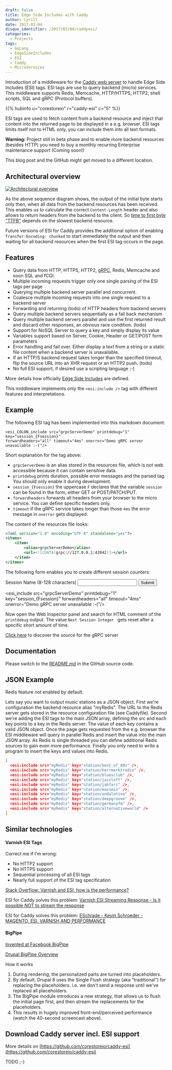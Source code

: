 ```yaml
---
draft: false
title: Edge Side Includes with Caddy
author: Cyrill
date: 2017-03-04
disqus_identifier: /2017/03/04/caddyesi/
categories:
  - Projects
tags:
  - GoLang
  - EdgeSideIncludes
  - ESI
  - Caddy
  - MicroServices
---
```


Introduction of a middleware for the <a href="https://caddyserver.com/" target="_blank">Caddy web server</a> 
to handle Edge Side Includes (ESI) tags. ESI tags are use to query backend
(micro) services. This middleware supports Redis, Memcache,
HTTP/HTTPS, HTTP2, shell scripts, SQL and gRPC (Protocol buffers).

<!--more-->

{{% hubinfo u="corestoreio" r="caddy-esi" c="5" %}}

ESI tags are used to fetch content from a backend resource and inject that
content into the returned page to be displayed in a e.g. browser. ESI tags
limits itself not to HTML only, you can include them into all text formats.

**Warning:** Project still in beta phase and to enable more backend resources
(besides HTTP) you need to buy a monthly recurring Enterprise maintenance
support (Coming soon!)

This blog post and the GitHub might get moved to a different location.

## Architectural overview

[![Architectural overview](/posts/esi/caddy-esi-archi.png)](/posts/esi/caddy-esi-archi.png)

As the above sequence diagram shows, the output of the initial byte starts only
then, when all data from the backend resources has been received. This enables
us to calculate the correct `Content-Length` header and also allows to return
headers from the backend to the client. So <a href="https://en.wikipedia.org/wiki/Time_To_First_Byte" target="_blank">time to first byte &quot;TTFB&quot;</a>
depends on the slowest backend resource.

Future versions of ESI for Caddy provides the additional option of enabling
`Transfer-Encoding: chunked` to start immediately the output and then waiting
for all backend resources when the first ESI tag occurs in the page.

## Features

- Query data from HTTP, HTTPS, HTTP2, <a href="http://www.grpc.io" target="_blank">gRPC</a>, Redis, Memcache and soon SQL and fCGI.
- Multiple incoming requests trigger only one single parsing of the ESI tags per page
- Querying multiple backend server parallel and concurrent.
- Coalesce multiple incoming requests into one single request to a backend server
- Forwarding and returning (todo) of HTTP headers from backend servers
- Query multiple backend servers sequentially as a fall back mechanism
- Query multiple backend servers parallel and use the first returned result and
discard other responses, an obvious race condition. (todo)
- Support for NoSQL Server to query a key and simply display its value
- Variables support based on Server, Cookie, Header or GET/POST form parameters
- Error handling and fail over. Either display a text from a string or a static
file content when a backend server is unavailable.
- If an HTTP/S backend request takes longer than the specified timeout, flip the
source URL into an XHR request or an HTTP2 push. (todo)
- No full ESI support, if desired use a scripting language ;-)

More details how officially [Edge Side Includes](https://en.wikipedia.org/wiki/Edge_Side_Includes) are defined.

This middleware implements only the `<esi:include />` tag with different
features and interpretations.

## Example

The following ESI tag has been implemented into this markdown document:

    <esi_COLON_include src="grpcServerDemo" printdebug="1" key="session_{Fsession}" 
    forwardheaders="all" timeout="4ms" onerror="Demo gRPC server unavailable :-("/>

Short explanation for the tag above:

- `grpcServerDemo` is an alias stored in the resources file, which is not web accessible because it can contain sensitive data.
- `printdebug` prints duration, possible error messages and the parsed tag. You should only enable it during development.
- `session_{Fsession}` the uppercase `F` declares that the variable `session` can be found in the form, either GET or POST/PATCH/PUT.
- `forwardheaders` forwards all headers from your browser to the micro service. You can define specific headers only.
- `timeout` if the gRPC service takes longer than those `4ms` the error message in `onerror` gets displayed.

The content of the resources file looks:

```xml
<?xml version="1.0" encoding="UTF-8" standalone="yes"?>
<items>
    <item>
        <alias>grpcServerDemo</alias>
        <url><![CDATA[grpc://127.0.0.1:42042]]></url>
    </item>
</items>
```

The following form enables you to create different session counters:

<form method="GET" action="/projects/2017-03-04-edge-side-includes-with-caddy/">
<label for="session">Session Name (8-128 characters)</label>
<input id="session" name="session" value="" maxlength="128" minlength="8">
<button type="submit">Submit</button>
</form>

<esi_include src="grpcServerDemo" printdebug="1" key="session_{Fsession}" forwardheaders="all" 
timeout="4ms" onerror="Demo gRPC server unavailable :-("/>

Now open the Web Inspector panel and search for HTML comment of the `printdebug`
output. The value `Next Session Integer	` gets reset after a specific short
amount of time.

<a href="https://github.com/corestoreio/caddy-esi/blob/master/esitag/backend/grpc_server_main_demo.go" target="_blank">Click here</a> to discover the source for the gRPC server

## Documentation

Please switch to the [README.md](https://github.com/corestoreio/caddy-esi/blob/master/README.md#plugin-configuration-optional) in the GitHub source code.

## JSON Example

Redis feature not enabled by default.

Lets say you want to output music stations as a JSON object. First we're
configuration the backend resource alias "myRedis". The URL to the Redis server
gets stored in the resource configuration file (see Caddyfile). Second we're
adding the ESI tags to the main JSON array, defining the src and each key points
to a key in the Redis server. The value of each key contains a valid JSON
object. Once the page gets requested from the e.g. browser the ESI
middleware will query in parallel Redis and insert the value into the main JSON
array. As Redis is single threaded you can define additional Redis sources to
gain even more performance. Finally you only need to write a program to insert
the keys and values into Redis.

```json
[
  <esi:include src="myRedis" key="station/best_of_80s" />,
  <esi:include src="myRedis" key="station/herrmerktradio" />,
  <esi:include src="myRedis" key="station/bluesclub" />,
  <esi:include src="myRedis" key="station/jazzloft" />,
  <esi:include src="myRedis" key="station/jahfari" />,
  <esi:include src="myRedis" key="station/maximix" />,
  <esi:include src="myRedis" key="station/ondalatina" />,
  <esi:include src="myRedis" key="station/deepgroove" />,
  <esi:include src="myRedis" key="station/germanyfm" />,
  <esi:include src="myRedis" key="station/alternativeworld" />
]
```

## Similar technologies

#### Varnish ESI Tags

Correct me if I'm wrong:

- No HTTP2 support
- No HTTPS support
- Sequential processing of all ESI tags
- Nearly full support of the ESI tag specification

<a href="http://stackoverflow.com/questions/5960598/varnish-and-esi-how-is-the-performance" target="_blank">Stack Overflow: Varnish and ESI, how is the performance?</a>

ESI for Caddy solves this problem: <a href="http://serverfault.com/questions/737229/varnish-esi-streaming-response-is-it-possible-not-to-stream-the-response" target="_blank">Varnish ESI Streaming Response - Is it possible NOT to stream the response</a>

ESI for Caddy solves this problem: <a href="http://www.eschrade.com/page/magento-esi-varnish-and-performance/" target="_blank">ESchrade - Kevin Schroeder - MAGENTO, ESI, VARNISH AND PERFORMANCE</a>

#### BigPipe

<a href="https://www.facebook.com/notes/facebook-engineering/bigpipe-pipelining-web-pages-for-high-performance/389414033919" target="_blank">Invented at Facebook BigPipe</a>
 
<a href="https://www.drupal.org/docs/8/core/modules/bigpipe/overview" target="_blank">Drupal BigPipe Overview</a>

How it works

1. During rendering, the personalized parts are turned into placeholders.
2. By default, Drupal 8 uses the Single Flush strategy (aka "traditional") for replacing the placeholders. i.e. we don't send a response until we've replaced all placeholders.
3. The BigPipe module introduces a new strategy, that allows us to flush the initial page first, and then stream the replacements for the placeholders.
4. This results in hugely improved front-end/perceived performance (watch the 40-second screencast above).

## Download Caddy server incl. ESI support

More details on [https://github.com/corestoreio/caddy-esi](https://github.com/corestoreio/caddy-esi)

TODO ;-)
